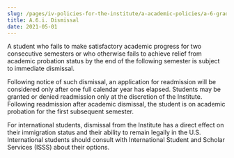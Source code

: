 ```yaml
---
slug: /pages/iv-policies-for-the-institute/a-academic-policies/a-6-grades-credits-and-academic-policies/a-6-i-dismissal
title: A.6.i. Dismissal
date: 2021-05-01
---
```

A student who fails to make satisfactory academic progress for two consecutive semesters or who otherwise fails to achieve relief from academic probation status by the end of the following semester is subject to immediate dismissal.

Following notice of such dismissal, an application for readmission will be considered only after one full calendar year has elapsed. Students may be granted or denied readmission only at the discretion of the Institute. Following readmission after academic dismissal, the student is on academic probation for the first subsequent semester.

For international students, dismissal from the Institute has a direct effect on their immigration status and their ability to remain legally in the U.S. International students should consult with International Student and Scholar Services (ISSS) about their options.
